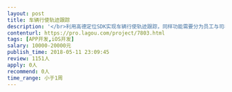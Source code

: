 ```yaml
---                
layout: post       
title: 车辆行使轨迹跟踪           
description: '</br>利用高德定位SDK实现车辆行使轨迹跟踪，同样功能需要分为员工与司机两个应用。需要至少5天在现场驻点开发。目前已完成安卓版开发，只要按照安卓应用开发。可以提供已经完成大半的源代码。</br>'     
contenturl: https://pro.lagou.com/project/7803.html      
tags: [APP开发,iOS开发]            
salary: 10000-20000元          
publish_time: 2018-05-11 23:09:45         
review: 1151人                   
apply: 0人                   
recommend: 0人                   
time_range: 小于1周              
---                 
```

